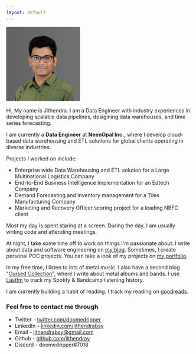 ```yaml
---
layout: default
---
```


<img src="assets/prof_headshot_gray.png" width="200"/>


Hi, My  name is Jithendra. I am a Data Engineer with industry experiences in developing scalable data pipelines, desigining data warehouses, and time series forecasting. 

I am currently a **Data Engineer** at **NeenOpal Inc.**, where I develop cloud-based data warehousing and ETL solutions for global clients operating in diverse industries.

Projects I worked on include:
- Enterprise wide Data Warehousing and ETL solution for a Large Multinational Logistics Company
- End-to-End Business Intelligence Implementation for an Edtech Company
- Demand Forecasting and Inventory management for a Tiles Manufacturing Company
- Marketing and Recovery Officer scoring project for a leading NBFC client


<!--Prior to this, I completed my bachelors in Computer Science at Indian Institute of Information Technology, Design and Manufacturing - Jabalpur.-->

Most my day is spent staring at a screen. During the day, I am usually writing code and attending meetings.

At night, I take some time off to work on things I'm passionate about. I write about data and software engineering on [my blog](https://jithendray.github.io/blog/). Sometimes, I create personal POC projects. You can take a look of my projects on [my portfolio](http://jithendray.github.io/portfolio).


In my free time, I listen to lots of metal music. I also have a second blog "[Cursed Collection](https://cursedcollection.github.io/)", where I write about metal albums and bands. I use [Lastfm](https://www.last.fm/user/Jithendray) to track my Spotify & Bandcamp listening history.

 
I am currently building a habit of reading. I track my reading on [goodreads](https://www.goodreads.com/user/show/94896307-jithendra-yenugula).


### Feel free to contact me through

- Twitter - [twitter.com/doomedripper](https://twitter.com/doomedripper)
- LinkedIn - [linkedin.com/jithendrabsy](https://www.linkedin.com/in/jithendrabsy/)
- Email - [jithendrabsy@gmail.com](mailto:jithendrabsy@gmail.com)
- Github - [github.com/jithendray](https://github.com/jithendray)
- Discord - doomedripper#7018
 

<!--[![Twitter URL](https://img.shields.io/badge/Twitter-1DA1F2?style=for-the-badge&logo=twitter&logoColor=white&label=@doomedripper)](https://twitter.com/doomedripper)


[![LinkedIn URL](https://img.shields.io/badge/LinkedIn-0077B5?style=for-the-badge&logo=linkedin&logoColor=white&label=jithendrabsy)](https://www.linkedin.com/in/jithendrabsy/)

[![Github URL](https://img.shields.io/badge/GitHub-100000?style=for-the-badge&logo=github&logoColor=white&label=jithendray)](https://github.com/jithendray)


[![Gmail URL](https://img.shields.io/badge/Gmail-D14836?style=for-the-badge&logo=gmail&logoColor=white&label=jithendrabsy)](mailto:jithendrabsy@gmail.com)


![Discord URL](https://img.shields.io/badge/Discord-7289DA?style=for-the-badge&logo=discord&logoColor=white&label=doomedripper-7018)-->

    

